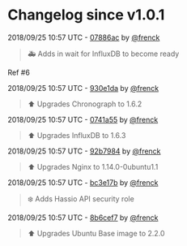 # Changelog since v1.0.1

2018/09/25 10:57 UTC - [07886ac](https://github.com/hassio-addons/addon-influxdb/commit/07886acbbe9020354a17518672254e3d9ba07c9d) by [@frenck](https://github.com/frenck)
> :ambulance: Adds in wait for InfluxDB to become ready

Ref #6 

2018/09/25 10:57 UTC - [930e1da](https://github.com/hassio-addons/addon-influxdb/commit/930e1dad9f22939d9fae5acc293311df952df1d0) by [@frenck](https://github.com/frenck)
> :arrow_up: Upgrades Chronograph to 1.6.2 

2018/09/25 10:57 UTC - [0741a55](https://github.com/hassio-addons/addon-influxdb/commit/0741a55c1dd3802583de3e298cd5dc9d1cdcc461) by [@frenck](https://github.com/frenck)
> :arrow_up: Upgrades InfluxDB to 1.6.3 

2018/09/25 10:57 UTC - [92b7984](https://github.com/hassio-addons/addon-influxdb/commit/92b79842df1922bcc33b005ede8c8b5da249406e) by [@frenck](https://github.com/frenck)
> :arrow_up: Upgrades Nginx to 1.14.0-0ubuntu1.1 

2018/09/25 10:57 UTC - [bc3e17b](https://github.com/hassio-addons/addon-influxdb/commit/bc3e17b819b3c08792bea4a6d879a61d21e39ab1) by [@frenck](https://github.com/frenck)
> :snowflake: Adds Hassio API security role 

2018/09/25 10:57 UTC - [8b6cef7](https://github.com/hassio-addons/addon-influxdb/commit/8b6cef7a14c410b2ad9df9a54ca2c62d7b804112) by [@frenck](https://github.com/frenck)
> :arrow_up: Upgrades Ubuntu Base image to 2.2.0 

